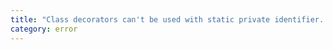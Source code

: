 ```yaml
---
title: "Class decorators can't be used with static private identifier. Consider removing the experimental decorator."
category: error
---
```

